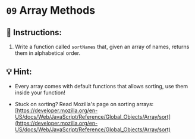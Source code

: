# `09` Array Methods

## 📝 Instructions:

1. Write a function called `sortNames` that, given an array of names, returns them in alphabetical order.

## 💡 Hint:

+ Every array comes with default functions that allows sorting, use them inside your function!

+ Stuck on sorting? Read Mozilla's page on sorting arrays: [https://developer.mozilla.org/en-US/docs/Web/JavaScript/Reference/Global_Objects/Array/sort](https://developer.mozilla.org/en-US/docs/Web/JavaScript/Reference/Global_Objects/Array/sort)
